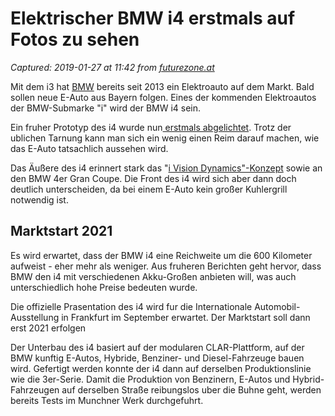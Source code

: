 # Elektrischer BMW i4 erstmals auf Fotos zu sehen

_Captured: 2019-01-27 at 11:42 from [futurezone.at](https://futurezone.at/produkte/elektrischer-bmw-i4-erstmals-auf-fotos-zu-sehen/400389698)_

Mit dem i3 hat [BMW](https://futurezone.at/themen/BMW) bereits seit 2013 ein Elektroauto auf dem Markt. Bald sollen neue E-Auto aus Bayern folgen. Eines der kommenden Elektroautos der BMW-Submarke "i" wird der BMW i4 sein.

Ein fruher Prototyp des i4 wurde nun[ erstmals abgelichtet](https://www.autocar.co.uk/car-news/motor-shows-geneva-motor-show/new-bmw-i4-tesla-model-3-rival-spotted-prototype-form). Trotz der ublichen Tarnung kann man sich ein wenig einen Reim darauf machen, wie das E-Auto tatsachlich aussehen wird.

Das Äußere des i4 erinnert stark das "[i Vision Dynamics"-Konzept](https://futurezone.at/digital-life/bmw-i4-soll-ein-elektroauto-fuer-die-massen-werden/400150356) sowie an den BMW 4er Gran Coupe. Die Front des i4 wird sich aber dann doch deutlich unterscheiden, da bei einem E-Auto kein großer Kuhlergrill notwendig ist.

## Marktstart 2021

Es wird erwartet, dass der BMW i4 eine Reichweite um die 600 Kilometer aufweist - eher mehr als weniger. Aus fruheren Berichten geht hervor, dass BMW den i4 mit verschiedenen Akku-Großen anbieten will, was auch unterschiedlich hohe Preise bedeuten wurde.

Die offizielle Prasentation des i4 wird fur die Internationale Automobil-Ausstellung in Frankfurt im September erwartet. Der Marktstart soll dann erst 2021 erfolgen

Der Unterbau des i4 basiert auf der modularen CLAR-Plattform, auf der BMW kunftig E-Autos, Hybride, Benziner- und Diesel-Fahrzeuge bauen wird. Gefertigt werden konnte der i4 dann auf derselben Produktionslinie wie die 3er-Serie. Damit die Produktion von Benzinern, E-Autos und Hybrid-Fahrzeugen auf derselben Straße reibungslos uber die Buhne geht, werden bereits Tests im Munchner Werk durchgefuhrt.
